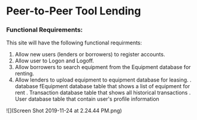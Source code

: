# Peer-to-Peer Tool Lending




### Functional Requirements:

This site will have the following functional requirments: 

1. Allow new users (lenders or borrowers) to register accounts. 
2. Allow user to Logon and Logoff. 
3. Allow borrowers to search equipment from the Equipment database for renting. 
4. Allow lenders to upload equipment to equipment database for leasing. 
. database fEquipment database table that shows a list of equipment for rent
. Transaction database table that shows all historical transactions
. User database table that contain user's profile information

![](Screen Shot 2019-11-24 at 2.24.44 PM.png)
